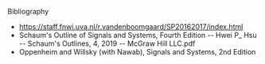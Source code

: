 
Bibliography
- https://staff.fnwi.uva.nl/r.vandenboomgaard/SP20162017/index.html
- Schaum's Outline of Signals and Systems, Fourth Edition -- Hwei P_ Hsu -- Schaum's Outlines, 4, 2019 -- McGraw Hill LLC.pdf
- Oppenheim and Willsky (with Nawab), Signals and Systems, 2nd Edition

